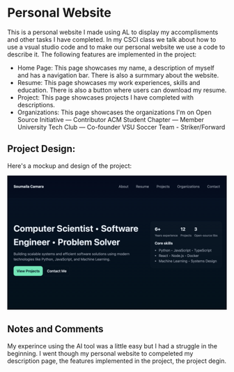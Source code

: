 # Personal Website

This is a personal website I made using AL to display my accomplisments and other tasks I have completed.
In my CSCI class we talk about how to use a vsual studio code and to make our personal website we use a code to describe it.
The following features are implemented in the project:
- Home Page: This page showcases my name, a description of myself and has a navigation bar. There is also a surmmary about the website.
- Resume: This page showcases my work experiences, skills and education. There is also a button where users can download my resume.
- Project: This page showcases projects I have completed with descriptions.
- Organizations: This page  showcases the organizations I'm on Open Source Initiative — Contributor ACM Student Chapter — Member University Tech Club — Co-founder VSU Soccer Team - Striker/Forward

## Project Design:

Here's a mockup and design of the project:

![Alt text](website.png)

## Notes and Comments
My experince using the AI tool was a little easy but I had a struggle in the beginning. I went though my personal website to compeleted my description page, the features implemented in the project, the project degin.
